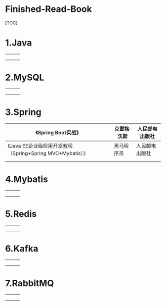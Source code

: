 # Finished-Read-Book



[TOC]





# 1.Java

|      |      |      |
| ---- | ---- | ---- |
|      |      |      |
|      |      |      |
|      |      |      |





# 2.MySQL

|      |      |      |
| ---- | ---- | ---- |
|      |      |      |
|      |      |      |
|      |      |      |





# 3.Spring

| 《Spring Boot实战》                                        | 克雷格·沃斯 | 人民邮电出版社 |
| ---------------------------------------------------------- | ----------- | -------------- |
| 《Java EE企业级应用开发教程（Spring+Spring MVC+Mybatis）》 | 黑马程序员  | 人民邮电出版社 |
|                                                            |             |                |
|                                                            |             |                |





# 4.Mybatis

|      |      |      |
| ---- | ---- | ---- |
|      |      |      |
|      |      |      |
|      |      |      |





# 5.Redis

|      |      |      |
| ---- | ---- | ---- |
|      |      |      |
|      |      |      |
|      |      |      |





# 6.Kafka

|      |      |      |
| ---- | ---- | ---- |
|      |      |      |
|      |      |      |
|      |      |      |





# 7.RabbitMQ

|      |      |      |
| ---- | ---- | ---- |
|      |      |      |
|      |      |      |
|      |      |      |





# 

